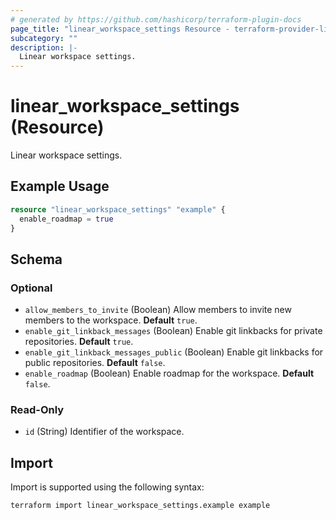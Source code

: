 ```yaml
---
# generated by https://github.com/hashicorp/terraform-plugin-docs
page_title: "linear_workspace_settings Resource - terraform-provider-linear"
subcategory: ""
description: |-
  Linear workspace settings.
---
```


# linear_workspace_settings (Resource)

Linear workspace settings.

## Example Usage

```terraform
resource "linear_workspace_settings" "example" {
  enable_roadmap = true
}
```

<!-- schema generated by tfplugindocs -->
## Schema

### Optional

- `allow_members_to_invite` (Boolean) Allow members to invite new members to the workspace. **Default** `true`.
- `enable_git_linkback_messages` (Boolean) Enable git linkbacks for private repositories. **Default** `true`.
- `enable_git_linkback_messages_public` (Boolean) Enable git linkbacks for public repositories. **Default** `false`.
- `enable_roadmap` (Boolean) Enable roadmap for the workspace. **Default** `false`.

### Read-Only

- `id` (String) Identifier of the workspace.

## Import

Import is supported using the following syntax:

```shell
terraform import linear_workspace_settings.example example
```

